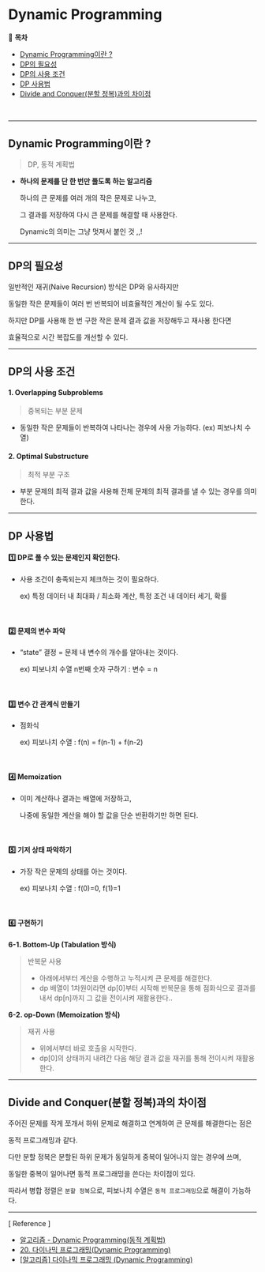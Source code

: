 # Dynamic Programming

:milky_way: **목차**
- [Dynamic Programming이란 ?](#dynamic-programming이란)
- [DP의 필요성](#dp의-필요성)
- [DP의 사용 조건](#dp의-사용-조건)
- [DP 사용법](#dp-사용법)
- [Divide and Conquer(분할 정복)과의 차이점](#divide-and-conquer분할-정복과의-차이점)

<br>

---

## Dynamic Programming이란 ?
>
> DP, 동적 계획법
> 
- **하나의 문제를 단 한 번만 풀도록 하는 알고리즘**
    
    하나의 큰 문제를 여러 개의 작은 문제로 나누고, 
    
    그 결과를 저장하여 다시 큰 문제를 해결할 때 사용한다.
    
    Dynamic의 의미는 그냥 멋져서 붙인 것 ,,!
    

---

## DP의 필요성

일반적인 재귀(Naive Recursion) 방식은 DP와 유사하지만 

동일한 작은 문제들이 여러 번 반복되어 비효율적인 계산이 될 수도 있다.

하지만 DP를 사용해 한 번 구한 작은 문제 결과 값을 저장해두고 재사용 한다면 

효율적으로 시간 복잡도를 개선할 수 있다.

---

## DP의 사용 조건

#### 1. Overlapping Subproblems
>
> 중복되는 부분 문제
> 
- 동일한 작은 문제들이 반복하여 나타나는 경우에 사용 가능하다.  (ex) 피보나치 수열)

#### 2. Optimal Substructure
>
> 최적 부분 구조
> 
- 부분 문제의 최적 결과 값을 사용해 전체 문제의 최적 결과를 낼 수 있는 경우를 의미한다.

---

## DP 사용법

#### :one: DP로 풀 수 있는 문제인지 확인한다.

- 사용 조건이 충족되는지 체크하는 것이 필요하다.
    
    ex) 특정 데이터 내 최대화 / 최소화 계산, 특정 조건 내 데이터 세기, 확률
    
<br>

#### :two: 문제의 변수 파악

- “state” 결정 = 문제 내 변수의 개수를 알아내는 것이다.
    
    ex) 피보나치 수열 n번째 숫자 구하기 : 변수 = n

 <br>   

#### :three: 변수 간 관계식 만들기

- 점화식
    
    ex) 피보나치 수열 : f(n) = f(n-1) + f(n-2)

 <br>   

#### :four: Memoization

- 이미 계산하나 결과는 배열에 저장하고,
    
    나중에 동일한 계산을 해야 할 값을 단순 반환하기만 하면 된다.
    
<br>

#### :five: 기저 상태 파악하기

- 가장 작은 문제의 상태를 아는 것이다.
    
    ex) 피보나치 수열 : f(0)=0, f(1)=1

<br>  

#### :six: 구현하기

**6-1. Bottom-Up (Tabulation 방식)** 

> 반복문 사용
> 
> - 아래에서부터 계산을 수행하고 누적시켜 큰 문제를 해결한다.
> - dp 배열이 1차원이라면 dp[0]부터 시작해 반복문을 통해 점화식으로 결과를 내서 dp[n]까지 그 값을 전이시켜 재활용한다..

**6-2. op-Down (Memoization 방식)**

> 재귀 사용
> 
> - 위에서부터 바로 호출을 시작한다.
> - dp[0]의 상태까지 내려간 다음 해당 결과 값을 재귀를 통해 전이시켜 재활용한다.

---

## Divide and Conquer(분할 정복)과의 차이점

주어진 문제를 작게 쪼개서 하위 문제로 해결하고 연계하여 큰 문제를 해결한다는 점은 

동적 프로그래밍과 같다.

다만 분할 정복은 분할된 하위 문제가 동일하게 중복이 일어나지 않는 경우에 쓰며, 

동일한 중복이 일어나면 동적 프로그래밍을 쓴다는 차이점이 있다.

따라서 병합 정렬은 `분할 정복`으로, 피보나치 수열은 `동적 프로그래밍`으로 해결이 가능하다. 

---

[ Reference ]
- [알고리즘 - Dynamic Programming(동적 계획법)](https://hongjw1938.tistory.com/47)
- [20. 다이나믹 프로그래밍(Dynamic Programming)](https://blog.naver.com/ndb796/221233570962)
- [[알고리즘] 다이나믹 프로그래밍 (Dynamic Programming)](https://velog.io/@kimdukbae/%EB%8B%A4%EC%9D%B4%EB%82%98%EB%AF%B9-%ED%94%84%EB%A1%9C%EA%B7%B8%EB%9E%98%EB%B0%8D-Dynamic-Programming)